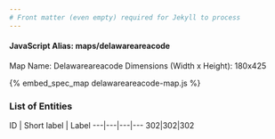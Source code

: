 ```yaml
---
# Front matter (even empty) required for Jekyll to process
---
```


#### JavaScript Alias: maps/delawareareacode

Map Name: Delawareareacode
Dimensions (Width x Height): 180x425



{% embed_spec_map delawareareacode-map.js %}

### List of Entities

ID | Short label | Label
---|---|---|---
302|302|302


